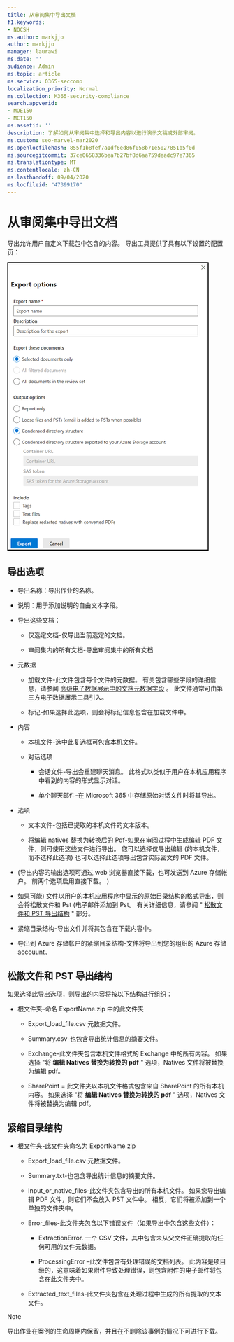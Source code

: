 ```yaml
---
title: 从审阅集中导出文档
f1.keywords:
- NOCSH
ms.author: markjjo
author: markjjo
manager: laurawi
ms.date: ''
audience: Admin
ms.topic: article
ms.service: O365-seccomp
localization_priority: Normal
ms.collection: M365-security-compliance
search.appverid:
- MOE150
- MET150
ms.assetid: ''
description: 了解如何从审阅集中选择和导出内容以进行演示文稿或外部审阅。
ms.custom: seo-marvel-mar2020
ms.openlocfilehash: 855f1b8fef7a1df6ed86f058b71e5027851b5f0d
ms.sourcegitcommit: 37ce0658336bea7b27bf8d6aa759deadc97e7365
ms.translationtype: MT
ms.contentlocale: zh-CN
ms.lasthandoff: 09/04/2020
ms.locfileid: "47399170"
---
```

# <a name="export-documents-from-a-review-set"></a>从审阅集中导出文档

导出允许用户自定义下载包中包含的内容。 导出工具提供了具有以下设置的配置页：

![用于从审阅集中导出项目的选项](../media/bcfc72c7-4a01-4697-9e16-2965b7f04fdb.png)

## <a name="export-options"></a>导出选项

- 导出名称：导出作业的名称。

- 说明：用于添加说明的自由文本字段。

- 导出这些文档：

  - 仅选定文档-仅导出当前选定的文档。
  
  - 审阅集内的所有文档-导出审阅集中的所有文档

- 元数据
  
  - 加载文件-此文件包含每个文件的元数据。 有关包含哪些字段的详细信息，请参阅 [高级电子数据展示中的文档元数据字段](document-metadata-fields-in-Advanced-eDiscovery.md) 。 此文件通常可由第三方电子数据展示工具引入。
  
  - 标记-如果选择此选项，则会将标记信息包含在加载文件中。

- 内容
  
  - 本机文件-选中此复选框可包含本机文件。
  
  - 对话选项
    
    - 会话文件-导出会重建聊天消息。 此格式以类似于用户在本机应用程序中看到的内容的形式显示对话。
    
    - 单个聊天邮件-在 Microsoft 365 中存储原始对话文件时将其导出。

- 选项

  - 文本文件-包括已提取的本机文件的文本版本。
  
  - 将编辑 natives 替换为转换后的 Pdf-如果在审阅过程中生成编辑 PDF 文件，则可使用这些文件进行导出。 您可以选择仅导出编辑 (的本机文件，而不选择此选项) 也可以选择此选项导出包含实际密文的 PDF 文件。

-  (导出内容的输出选项可通过 web 浏览器直接下载，也可发送到 Azure 存储帐户。 前两个选项启用直接下载。 ) 
  
  - 如果可能) 文件以用户的本机应用程序中显示的原始目录结构的格式导出，则会将松散文件和 Pst (电子邮件添加到 Pst。  有关详细信息，请参阅 " [松散文件和 PST 导出结构](#loose-files-and-pst-export-structure) " 部分。
  
  - 紧缩目录结构-导出文件并将其包含在下载内容中。
  
  - 导出到 Azure 存储帐户的紧缩目录结构-文件将导出到您的组织的 Azure 存储 accouunt。

## <a name="loose-files-and-pst-export-structure"></a>松散文件和 PST 导出结构

如果选择此导出选项，则导出的内容将按以下结构进行组织：

- 根文件夹–命名 ExportName.zip 中的此文件夹
  
  - Export_load_file.csv 元数据文件。
  
  - Summary.csv-也包含导出统计信息的摘要文件。
  
  - Exchange-此文件夹包含本机文件格式的 Exchange 中的所有内容。 如果选择 "将 **编辑 Natives 替换为转换的 pdf** " 选项，Natives 文件将被替换为编辑 pdf。
  
  - SharePoint = 此文件夹以本机文件格式包含来自 SharePoint 的所有本机内容。 如果选择 "将 **编辑 Natives 替换为转换的 pdf** " 选项，Natives 文件将被替换为编辑 pdf。

## <a name="condensed-directory-structure"></a>紧缩目录结构

- 根文件夹-此文件夹命名为 ExportName.zip
  
  - Export_load_file.csv 元数据文件。
  
  - Summary.txt-也包含导出统计信息的摘要文件。
  
  - Input_or_native_files-此文件夹包含导出的所有本机文件。 如果您导出编辑 PDF 文件，则它们不会放入 PST 文件中。 相反，它们将被添加到一个单独的文件夹中。
  
  - Error_files-此文件夹包含以下错误文件（如果导出中包含这些文件）：
    
    - ExtractionError. 一个 CSV 文件，其中包含未从父文件正确提取的任何可用的文件元数据。
    
    - ProcessingError –此文件包含有处理错误的文档列表。 此内容是项目级的，这意味着如果附件导致处理错误，则包含附件的电子邮件将包含在此文件夹中。
  
  - Extracted_text_files-此文件夹包含在处理过程中生成的所有提取的文本文件。

> [!NOTE]
> 导出作业在案例的生命周期内保留，并且在不删除该事例的情况下可进行下载。
